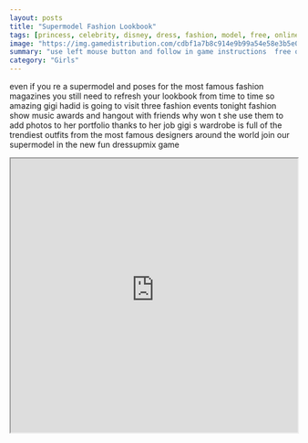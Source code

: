 ```yaml
---
layout: posts
title: "Supermodel Fashion Lookbook"
tags: [princess, celebrity, disney, dress, fashion, model, free, online, games, oyna, game, free, games, play, play, games]
image: "https://img.gamedistribution.com/cdbf1a7b8c914e9b99a54e58e3b5e028-512x384.jpeg"
summary: "use left mouse button and follow in game instructions  free online games oyna game free games play play games"
category: "Girls"
---
```


even if you re a supermodel and poses for the most famous fashion magazines you still need to refresh your lookbook from time to time so amazing gigi hadid is going to visit three fashion events tonight fashion show music awards and hangout with friends why won t she use them to add photos to her portfolio thanks to her job gigi s wardrobe is full of the trendiest outfits from the most famous designers around the world join our supermodel in the new fun dressupmix game

<iframe width="100%" height="480px;" src="https://html5.gamedistribution.com/cdbf1a7b8c914e9b99a54e58e3b5e028/"></iframe>